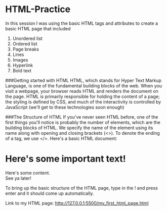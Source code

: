 # HTML-Practice
In this session I was using the basic HTML tags and attributes to create a basic HTML page that included
1. Unordered list
2. Ordered list
3. Page breaks
4. Lines
5. Images
6. Hyperlink
7. Bold text

###Getting started with HTML
HTML, which stands for Hyper Text Markup Language, is one of the fundamental building blocks of the web. When you visit a webpage, your browser reads HTML and renders the document on the page. HTML is primarily responsible for holding the content of a page; the styling is defined by CSS, and much of the interactivity is controlled by JavaScript (we'll get to these technologies soon enough)

###The Structure of HTML
If you've never seen HTML before, one of the first things you'll notice is probably the number of elements, which are the building blocks of HTML. We specify the name of the element using its name along with opening and closing brackets (<>). To denote the ending of a tag, we use </>. Here's a basic HTML
document:

<!DOCTYPE html>
<html lang="en">
<head>
  <meta charset="UTF-8">
  <title>My first HTML page!</title>
</head>
<body>
  <h1>Here's some important text!</h1>
  <div>Here's some content.</div>
  <div>See ya later!</div>
</body>
</html>

To bring up the basic structure of the HTML page, type in the ! and press enter and it should come up automatically.

Link to my HTML page: http://127.0.0.1:5500/my_first_html_page.html
